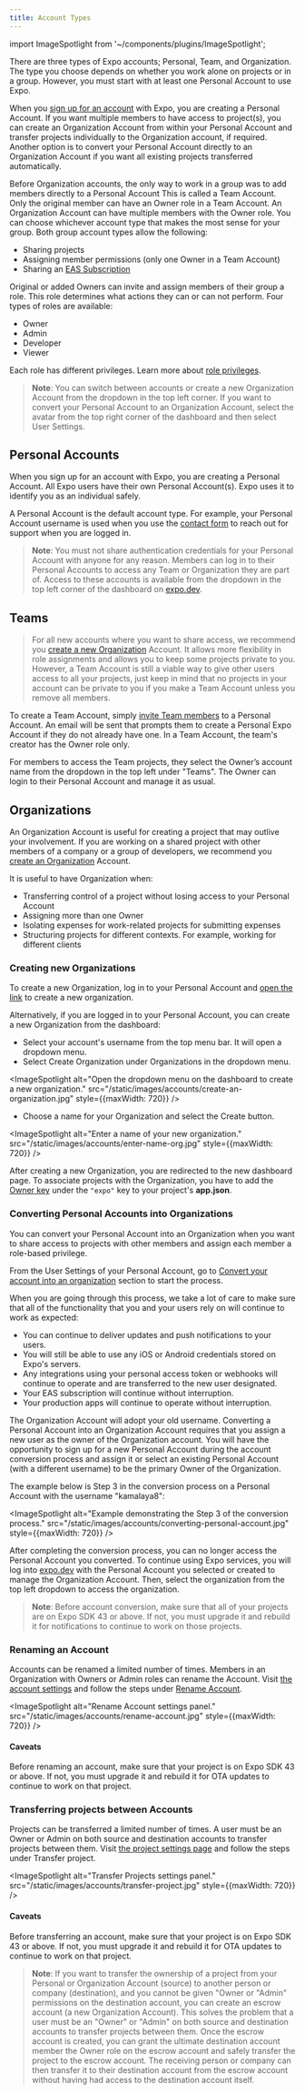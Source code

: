 ```yaml
---
title: Account Types
---
```


import ImageSpotlight from '~/components/plugins/ImageSpotlight';

There are three types of Expo accounts; Personal, Team, and Organization. The type you choose depends on whether you work alone on projects or in a group. However, you must start with at least one Personal Account to use Expo.

When you [sign up for an account](https://expo.dev/signup) with Expo, you are creating a Personal Account. If you want multiple members to have access to project(s), you can create an Organization Account from within your Personal Account and transfer projects individually to the Organization account, if required. Another option is to convert your Personal Account directly to an Organization Account if you want all existing projects transferred automatically.

Before Organization accounts, the only way to work in a group was to add members directly to a Personal Account This is called a Team Account. Only the original member can have an Owner role in a Team Account. An Organization Account can have multiple members with the Owner role. You can choose whichever account type that makes the most sense for your group. Both group account types allow the following:

- Sharing projects
- Assigning member permissions (only one Owner in a Team Account)
- Sharing an [EAS Subscription](https://docs.expo.dev/eas/)

Original or added Owners can invite and assign members of their group a role. This role determines what actions they can or can not perform. Four types of roles are available:

- Owner
- Admin
- Developer
- Viewer

Each role has different privileges. Learn more about [role privileges](/accounts/working-together/#managing-access).

> **Note**: You can switch between accounts or create a new Organization Account from the dropdown in the top left corner. If you want to convert your Personal Account to an Organization Account, select the avatar from the top right corner of the dashboard and then select User Settings.

## Personal Accounts

When you sign up for an account with Expo, you are creating a Personal Account. All Expo users have their own Personal Account(s). Expo uses it to identify you as an individual safely.

A Personal Account is the default account type. For example, your Personal Account username is used when you use the [contact form](https://expo.dev/contact) to reach out for support when you are logged in.

> **Note**: You must not share authentication credentials for your Personal Account with anyone for any reason. Members can log in to their Personal Accounts to access any Team or Organization they are part of. Access to these accounts is available from the dropdown in the top left corner of the dashboard on [expo.dev](https://expo.dev).

## Teams

> For all new accounts where you want to share access, we recommend you [create a new Organization](#organizations) Account. It allows more flexibility in role assignments and allows you to keep some projects private to you. However, a Team Account is still a viable way to give other users access to all your projects, just keep in mind that no projects in your account can be private to you if you make a Team Account unless you remove all members.

To create a Team Account, simply [invite Team members](/accounts/working-together/#adding-members) to a Personal Account. An email will be sent that prompts them to create a Personal Expo Account if they do not already have one. In a Team Account, the team's creator has the Owner role only.

For members to access the Team projects, they select the Owner’s account name from the dropdown in the top left under "Teams". The Owner can login to their Personal Account and manage it as usual.

## Organizations

An Organization Account is useful for creating a project that may outlive your involvement. If you are working on a shared project with other members of a company or a group of developers, we recommend you [create an Organization](expo.dev/create-organization) Account.

It is useful to have Organization when:

- Transferring control of a project without losing access to your Personal Account
- Assigning more than one Owner
- Isolating expenses for work-related projects for submitting expenses
- Structuring projects for different contexts. For example, working for different clients

### Creating new Organizations

To create a new Organization, log in to your Personal Account and [open the link](https://expo.dev/create-organization) to create a new organization.

Alternatively, if you are logged in to your Personal Account, you can create a new Organization from the dashboard:

- Select your account's username from the top menu bar. It will open a dropdown menu.
- Select Create Organization under Organizations in the dropdown menu.

<ImageSpotlight alt="Open the dropdown menu on the dashboard to create a new organization." src="/static/images/accounts/create-an-organization.jpg" style={{maxWidth: 720}} />

- Choose a name for your Organization and select the Create button.

<ImageSpotlight alt="Enter a name of your new organization." src="/static/images/accounts/enter-name-org.jpg" style={{maxWidth: 720}} />

After creating a new Organization, you are redirected to the new dashboard page. To associate projects with the Organization, you have to add the [Owner key](/versions/latest/config/app/#owner) under the `"expo"` key to your project's **app.json**.

### Converting Personal Accounts into Organizations

You can convert your Personal Account into an Organization when you want to share access to projects with other members and assign each member a role-based privilege.

From the User Settings of your Personal Account, go to [Convert your account into an organization](https://expo.dev/settings#convert-account) section to start the process.

When you are going through this process, we take a lot of care to make sure that all of the functionality that you and your users rely on will continue to work as expected:

- You can continue to deliver updates and push notifications to your users.
- You will still be able to use any iOS or Android credentials stored on Expo's servers.
- Any integrations using your personal access token or webhooks will continue to operate and are transferred to the new user designated.
- Your EAS subscription will continue without interruption.
- Your production apps will continue to operate without interruption.

The Organization Account will adopt your old username. Converting a Personal Account into an Organization Account requires that you assign a new user as the owner of the Organization account. You will have the opportunity to sign up for a new Personal Account during the account conversion process and assign it or select an existing Personal Account (with a different username) to be the primary Owner of the Organization.

The example below is Step 3 in the conversion process on a Personal Account with the username "kamalaya8":

<ImageSpotlight alt="Example demonstrating the Step 3 of the conversion process." src="/static/images/accounts/converting-personal-account.jpg" style={{maxWidth: 720}} />

After completing the conversion process, you can no longer access the Personal Account you converted. To continue using Expo services, you will log into [expo.dev](https://expo.dev/) with the Personal Account you selected or created to manage the Organization Account. Then, select the organization from the top left dropdown to access the organization.

> **Note**: Before account conversion, make sure that all of your projects are on Expo SDK 43 or above. If not, you must upgrade it and rebuild it for notifications to continue to work on those projects.

### Renaming an Account

Accounts can be renamed a limited number of times. Members in an Organization with Owners or Admin roles can rename the Account. Visit [the account settings](https://expo.dev/accounts/[account]/settings) and follow the steps under [Rename Account](https://expo.dev/settings#rename-account).

<ImageSpotlight alt="Rename Account settings panel." src="/static/images/accounts/rename-account.jpg" style={{maxWidth: 720}} />

#### Caveats

Before renaming an account, make sure that your project is on Expo SDK 43 or above. If not, you must upgrade it and rebuild it for OTA updates to continue to work on that project.

### Transferring projects between Accounts

Projects can be transferred a limited number of times. A user must be an Owner or Admin on both source and destination accounts to transfer projects between them. Visit [the project settings page](https://expo.dev/accounts/[account]/projects/[project]/settings) and follow the steps under Transfer project.

<ImageSpotlight alt="Transfer Projects settings panel." src="/static/images/accounts/transfer-project.jpg" style={{maxWidth: 720}} />

#### Caveats

Before transferring an account, make sure that your project is on Expo SDK 43 or above. If not, you must upgrade it and rebuild it for OTA updates to continue to work on that project.

> **Note**: If you want to transfer the ownership of a project from your Personal or Organization Account (source) to another person or company (destination), and you cannot be given "Owner or "Admin" permissions on the destination account, you can create an escrow account (a new Organization Account). This solves the problem that a user must be an "Owner" or "Admin" on both source and destination accounts to transfer projects between them. Once the escrow account is created, you can grant the ultimate destination account member the Owner role on the escrow account and safely transfer the project to the escrow account. The receiving person or company can then transfer it to their destination account from the escrow account without having had access to the destination account itself.
